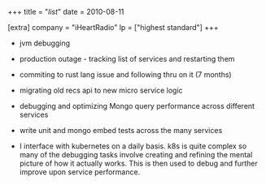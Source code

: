 +++
title = "_list_"
date = 2010-08-11

[extra]
company = "iHeartRadio"
lp = ["highest standard"]
+++

- jvm debugging
- production outage - tracking list of services and restarting them

- commiting to rust lang issue and following thru on it (7 months)

- migrating old recs api to new micro service logic

 - debugging and optimizing Mongo query performance across different services
 - write unit and mongo embed tests across the many services
 - I interface with kubernetes on a daily basis. k8s is quite complex so many of the debugging tasks involve creating and refining the mental picture of how it actually works. This is then used to debug and further improve upon service performance.


